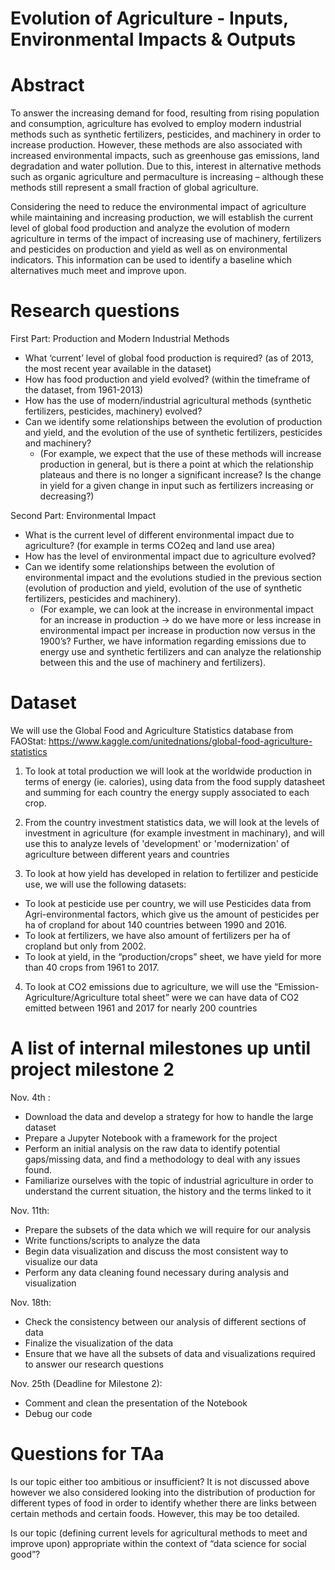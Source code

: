 # Evolution of Agriculture - Inputs, Environmental Impacts & Outputs

# Abstract
To answer the increasing demand for food, resulting from rising population and consumption, agriculture has evolved to employ modern industrial methods such as synthetic fertilizers, pesticides, and machinery in order to increase production.  However, these methods are also associated with increased environmental impacts, such as greenhouse gas emissions, land degradation and water pollution. Due to this, interest in alternative methods such as organic agriculture and permaculture is increasing – although these methods still represent a small fraction of global agriculture.
 
Considering the need to reduce the environmental impact of agriculture while maintaining and increasing production, we will establish the current level of global food production and analyze the evolution of modern agriculture in terms of the impact of increasing use of machinery, fertilizers and pesticides on production and yield as well as on environmental indicators. This information can be used to identify a baseline which alternatives much meet and improve upon. 


# Research questions
First Part: Production and Modern Industrial Methods
- What ‘current’ level of global food production is required? (as of 2013, the most recent year available in the dataset)
- How has food production and yield evolved? (within the timeframe of the dataset, from 1961-2013) 
- How has the use of modern/industrial agricultural methods (synthetic fertilizers, pesticides, machinery) evolved? 
- Can we identify some relationships between the evolution of production and yield, and the evolution of the use of synthetic fertilizers, pesticides and machinery? 
  - (For example, we expect that the use of these methods will increase production in general, but is there a point at which the relationship plateaus and there is no longer a significant increase? Is the change in yield for a given change in input such as fertilizers increasing or decreasing?) 
  
Second Part: Environmental Impact
- What is the current level of different environmental impact due to agriculture? (for example in terms CO2eq and land use area) 
- How has the level of environmental impact due to agriculture evolved? 
- Can we identify some relationships between the evolution of environmental impact and the evolutions studied in the previous section (evolution of production and yield, evolution of the use of synthetic fertilizers, pesticides and machinery). 
  - (For example, we can look at the increase in environmental impact for an increase in production → do we have more or less increase in environmental impact per increase in production now versus in the 1900’s? Further,  we have information regarding emissions due to energy use and synthetic fertilizers and can analyze the relationship between this and the use of machinery and fertilizers).


# Dataset
We will use the Global Food and Agriculture Statistics database from FAOStat: 
https://www.kaggle.com/unitednations/global-food-agriculture-statistics

1. To look at total production we will look at the worldwide production in terms of energy (ie. calories), using data from the food supply datasheet and summing for each country the energy supply associated to each crop.

2. From the country investment statistics data, we will look at the levels of investment in agriculture (for example investment in machinary), and will use this to analyze levels of 'development' or 'modernization' of agriculture between different years and countries 

3. To look at how yield has developed in relation to fertilizer and pesticide use, we will use the following datasets:
 - To look at pesticide use per country, we will use Pesticides data from Agri-environmental factors, which give us the amount of pesticides per ha of cropland for about 140 countries between 1990 and 2016. 
 - To look at fertilizers, we have also amount of fertilizers per ha of cropland but only from 2002.
 - To look at yield, in the “production/crops” sheet, we have yield for more than 40 crops from 1961 to 2017.

4. To look at CO2 emissions due to agriculture, we will use the “Emission-Agriculture/Agriculture total sheet” were we can have data of CO2 emitted between 1961 and 2017 for nearly 200 countries


# A list of internal milestones up until project milestone 2
Nov. 4th :
- Download the data and develop a strategy for how to handle the large dataset
- Prepare a Jupyter Notebook with a framework for the project
- Perform an initial analysis on the raw data to identify potential gaps/missing data, and find a methodology to deal with any issues found.
- Familiarize ourselves with the topic of industrial agriculture in order to understand the current situation, the history and the terms linked to it

Nov. 11th:
- Prepare the subsets of the data which we will require for our analysis 
- Write functions/scripts to analyze the data 
- Begin data visualization and discuss the most consistent way to visualize our data
- Perform any data cleaning found necessary during analysis and visualization 
  
Nov. 18th:
- Check the consistency between our analysis of different sections of data
- Finalize the visualization of the data
- Ensure that we have all the subsets of data and visualizations required to answer our research questions 

Nov. 25th (Deadline for Milestone 2):
- Comment and clean the presentation of the Notebook
- Debug our code 


# Questions for TAa
Is our topic either too ambitious or insufficient? 
It is not discussed above however we also considered looking into the distribution of production for different types of food in order to identify whether there are links between certain methods and certain foods. However, this may be too detailed. 

Is our topic (defining current levels for agricultural methods to meet and improve upon) appropriate within the context of “data science for social good”?

